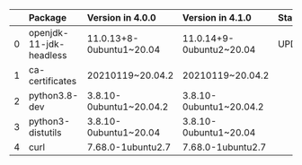 <!-- markdown-link-check-disable -->

|    | Package                 | Version in 4.0.0         | Version in 4.1.0         | Status   |
|---:|:------------------------|:-------------------------|:-------------------------|:---------|
|  0 | openjdk-11-jdk-headless | 11.0.13+8-0ubuntu1~20.04 | 11.0.14+9-0ubuntu2~20.04 | UPDATED  |
|  1 | ca-certificates         | 20210119~20.04.2         | 20210119~20.04.2         |          |
|  2 | python3.8-dev           | 3.8.10-0ubuntu1~20.04.2  | 3.8.10-0ubuntu1~20.04.2  |          |
|  3 | python3-distutils       | 3.8.10-0ubuntu1~20.04    | 3.8.10-0ubuntu1~20.04    |          |
|  4 | curl                    | 7.68.0-1ubuntu2.7        | 7.68.0-1ubuntu2.7        |          |